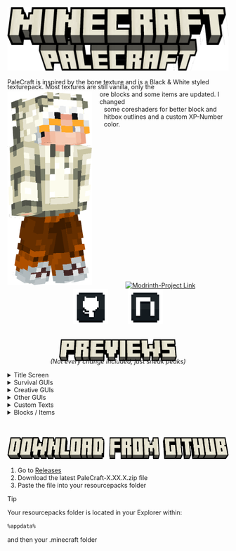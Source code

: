 ![Banner](display/banner.png)

PaleCraft is inspired by the bone texture and is a Black & White styled<span style="display: inline;"> </span>

<img src="display/skin_render.png" width="193" height="440" align="left">

<div style="margin-top: -20px">
   texturepack. Most textures are still vanilla, only the
</div>
<div style="margin-left: 210px">
   ore blocks and some items are updated. I changed
</div>
<div style="margin-left: 220px; margin-bottom: 350px">
    some coreshaders for better block and hitbox outlines and a custom XP-Number color.
</div>

<div style="text-align: center; position: relative;">
    <a href="https://modrinth.com/resourcepack/palecraft" target="_blank" class="tooltip">
        <img src="https://i.imgur.com/Wi0gG3J.png" alt="Modrinth-Project Link" class="hover-image">
        <span class="tooltiptext">Modrinth</span>
    </a>
    <a href="https://github.com/Justifull/PaleCraft" target="_blank" class="tooltip">
        <img src="display/github.png" alt="Github-Project Link" class="hover-image">
        <span class="tooltiptext">Github</span>
    </a>
    <a href="https://de.namemc.com/profile/justifull.1" target="_blank" class="tooltip">
        <img src="display/namemc.png" alt="NameMC-Profile Link" class="hover-image">
        <span class="tooltiptext">NameMC</span>
    </a>
</div>

<br>
<p align="center">
   <img src="display/previews.png" width="268" height="50">
</p>

<div style="text-align: center; margin-top: -25px">

   _(Not every change included, just sneak peaks)_
</div>

<details>
   <summary>Title Screen</summary>
   <div style="text-align: center">

   Title Screen
   ![Title Screen](preview/title_screen.png)

   </div>
</details>
<details>
   <summary>Survival GUIs</summary>
   <div style="text-align: center">

   **Hotbar**
   ![Hotbar](preview/hotbar.png)
   **Survival Inventory**
   ![Survival Inventory](preview/survival_inventory.png)

   </div>
</details>
<details>
   <summary>Creative GUIs</summary>
   <div style="text-align: center">

   **Creative Inventory**
   ![Creative Inventory](preview/creative_inventory.png)

   </div>
</details>
<details>
   <summary>Other GUIs</summary>
   <div style="text-align: center">

   **Crafting Table**
   ![Crafting Table](preview/crafting_table.png)
   **Chest**
   ![Chest](preview/chest.png)
   **Shulker Chest**
   ![Shulker Chest](preview/shulker_chest.png)
   **Enchanting Table**
   ![Enchanting Table](preview/enchanting_table.png)
   **Beacon**
   ![Beacon](preview/beacon.png)

   </div>
</details>
<details>
   <summary>Custom Texts</summary>
   <div style="text-align: center">

   **Enchantment Text Sword**
   ![Enchantment Text Sword](preview/enchantment_icons.png)
   **Enchantment Text Leggings**
   ![Enchantment Text Leggings](preview/enchantment_icons_2.png)

   </div>
</details>
<details>
   <summary>Blocks / Items</summary>
   <div style="text-align: center">

   **Blocks**
   ![Blocks](preview/blocks.png)
   **Totem Of Undying**
   ![Totem Inventory](preview/totem_inventory.png)
   ![Totem First person](preview/totem_first_person.png)

   </div>
</details>

<br>
<br>
<p align="center">
   <img src="display/download.png" width="656" height="50">
</p>

1. Go to [Releases](https://github.com/Justifull/PaleCraft/releases/latest)
2. Download the latest PaleCraft-X.XX.X.zip file
3. Paste the file into your resourcepacks folder

> [!TIP]
> Your resourcepacks folder is located in your Explorer within:
>
> ```bash
> %appdata%
> ```
> and then your .minecraft folder

<style>
   .hover-image {
      width: 80px;
      margin: 0 20px;
      transition: transform 0.3s, filter 0.3s;
      filter: brightness(100%);
   }
   
   .hover-image:hover {
      filter: brightness(140%);
      transform: scale(1.2);
   }

   .tooltip {
      position: relative;
      display: inline-block;
   }

   .tooltiptext {
      visibility: hidden;
      font-size: 14px;
      font-weight: 600;
      color: #fff;
      position: absolute;
      z-index: 1;
      bottom: 90%;
      left: 50%;
      transform: translateX(-50%);
      opacity: 0;
      transition: opacity 0.3s;
      white-space: normal;
      line-height: 1.2;
   }

   .tooltip:hover .tooltiptext {
      visibility: visible;
      opacity: 1;
   }
</style>